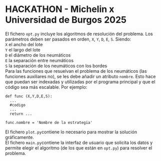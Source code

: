 # HACKATHON - Michelin x Universidad de Burgos 2025

El fichero `opt.py` incluye los algoritmos de resolución del problema. Los parámetros deben ser pasados en orden, `X`, `Y`, `D`, `E`, `S`.
Siendo: \
`X` el ancho del lote\
`Y` el largo del lote\
`D` el diámetro de los neumáticos\
`E` la separación entre neumáticos\
`S` la separación de los neumáticos con los bordes <br/>
Para las funciones que resuelvan el problema de los neumáticos (las funciones auxiliares no), se les debe añadir un atributo `nombre`. Esto hace que puedan ser indexadas y utilizadas por el programa principal y que el código sea más escalable. Por ejemplo:
```
def func (X,Y,D,E,S):
  ...
  #codigo
  ...
  return ...

func.nombre = 'Nombre de la estrategia'
```

El fichero `plot.py`contiene lo necesario para mostrar la solución gráficamente. <br/>
El fichero `main.py`contiene la interfaz de usuario que solicita los datos y permite elegir el algoritmo (de los que están en `opt.py`) para resolver el problema.
